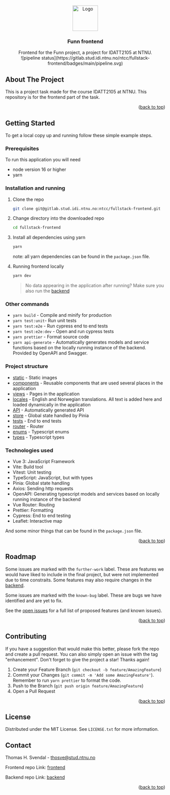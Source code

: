 <!-- Improved compatibility of back to top link: See: https://github.com/othneildrew/Best-README-Template/pull/73 -->
<a name="readme-top"></a>
<!--
*** Thanks for checking out the Best-README-Template. If you have a suggestion
*** that would make this better, please fork the repo and create a pull request
*** or simply open an issue with the tag "enhancement".
*** Don't forget to give the project a star!
*** Thanks again! Now go create something AMAZING! :D
-->




<!-- PROJECT LOGO -->
<br />
<div align="center">
  <a href="https://github.com/github_username/repo_name">
    <img src="images/logo.png" alt="Logo" width="80" height="80">
  </a>

<h3 align="center">Funn frontend</h3>

  <p align="center">
    Frontend for the Funn project, a project for IDATT2105 at NTNU.
    <br />
    ![pipeline status](https://gitlab.stud.idi.ntnu.no/ntcc/fullstack-frontend/badges/main/pipeline.svg)
  </p>
</div>


<!-- ABOUT THE PROJECT -->
## About The Project

This is a project task made for the course IDATT2105 at NTNU. This repository is for the frontend part of the task.
<p align="right">(<a href="#readme-top">back to top</a>)</p>


<!-- GETTING STARTED -->
## Getting Started
To get a local copy up and running follow these simple example steps.

### Prerequisites

To run this application you will need
- node version 16 or higher
- yarn

### Installation and running


1. Clone the repo
   ```sh
   git clone git@gitlab.stud.idi.ntnu.no:ntcc/fullstack-frontend.git
   ```
2. Change directory into the downloaded repo
   ```sh
   cd fullstack-frontend
   ```
3. Install all dependencies using yarn
   ```sh
   yarn
   ```

   note: all yarn dependencies can be found in the `package.json` file.


4. Running frontend locally
   ```sh
   yarn dev
   ```
   > No data appearing in the application after running? Make sure you also run the [backend](https://gitlab.stud.idi.ntnu.no/ntcc/fullstack-backend)

### Other commands
- `yarn build` - Compile and minify for production
- `yarn test:unit`- Run unit tests
- `yarn test:e2e` - Run cypress end to end tests
- `yarn test:e2e:dev` - Open and run cypress tests
- `yarn prettier` - Format source code
- `yarn api-generate` - Automatically generates models and service functions based on the locally running instance of the backend. Provided by OpenAPI and Swagger.


### Project structure

- [static](https://gitlab.stud.idi.ntnu.no/ntcc/fullstack-frontend/-/tree/main/static) - Static images
- [components](https://gitlab.stud.idi.ntnu.no/ntcc/fullstack-frontend/-/tree/main/src/components) - Reusable components that are used several places in the application
- [views](https://gitlab.stud.idi.ntnu.no/ntcc/fullstack-frontend/-/tree/main/src/views) - Pages in the application
- [locales](https://gitlab.stud.idi.ntnu.no/ntcc/fullstack-frontend/-/tree/main/src/components) - English and Norwegian translations. All text is added here and loaded dynamically in the application  
- [API](https://gitlab.stud.idi.ntnu.no/ntcc/fullstack-frontend/-/tree/main/src/api) - Automatically generated API
- [store](https://gitlab.stud.idi.ntnu.no/ntcc/fullstack-frontend/-/tree/main/src/components) - Global state handled by Pinia
- [tests](https://gitlab.stud.idi.ntnu.no/ntcc/fullstack-frontend/-/tree/main/cypress/e2e) - End to end tests
- [router](https://gitlab.stud.idi.ntnu.no/ntcc/fullstack-frontend/-/tree/main/src/router) - Router
- [enums](https://gitlab.stud.idi.ntnu.no/ntcc/fullstack-frontend/-/tree/main/src/enums) - Typescript enums
- [types](https://gitlab.stud.idi.ntnu.no/ntcc/fullstack-frontend/-/tree/main/src/enums) - Typescript types


### Technologies used

- Vue 3: JavaScript Framework
- Vite: Build tool
- Vitest: Unit testing
- TypeScript: JavaScript, but with types
- Pinia: Global state handling
- Axios: Sending http requests
- OpenAPI: Generating typescript models and services based on locally running instance of the backend
- Vue Router: Routing
- Prettier: Formatting
- Cypress: End to end testing
- Leaflet: Interactive map

And some minor things that can be found in the `package.json` file.


<p align="right">(<a href="#readme-top">back to top</a>)</p>


<!-- ROADMAP -->
## Roadmap
Some issues are marked with the `further-work` label. These are features we would have liked to include in the final project, but were not implemented due to time constraits. Some features may also require changes in the [backend](https://gitlab.stud.idi.ntnu.no/ntcc/fullstack-backend).

Some issues are marked with the `known-bug` label. These are bugs we have identified and are yet to fix.

See the [open issues](https://gitlab.stud.idi.ntnu.no/ntcc/fullstack-frontend/-/issues) for a full list of proposed features (and known issues).

<p align="right">(<a href="#readme-top">back to top</a>)</p>


<!-- CONTRIBUTING -->
## Contributing
If you have a suggestion that would make this better, please fork the repo and create a pull request. You can also simply open an issue with the tag "enhancement".
Don't forget to give the project a star! Thanks again!

1. Create your Feature Branch (`git checkout -b feature/AmazingFeature`)
2. Commit your Changes (`git commit -m 'Add some AmazingFeature'`). Remember to run `yarn prettier` to format the code.
3. Push to the Branch (`git push origin feature/AmazingFeature`)
4. Open a Pull Request


<p align="right">(<a href="#readme-top">back to top</a>)</p>

<!-- LICENSE -->
## License

Distributed under the MIT License. See `LICENSE.txt` for more information.


<!-- CONTACT -->
## Contact

Thomas H. Svendal - thosve@stud.ntnu.no

Frontend repo Link: [frontend](https://gitlab.stud.idi.ntnu.no/ntcc/fullstack-frontend)

Backend repo Link: [backend](https://gitlab.stud.idi.ntnu.no/ntcc/fullstack-backend)

<p align="right">(<a href="#readme-top">back to top</a>)</p>
